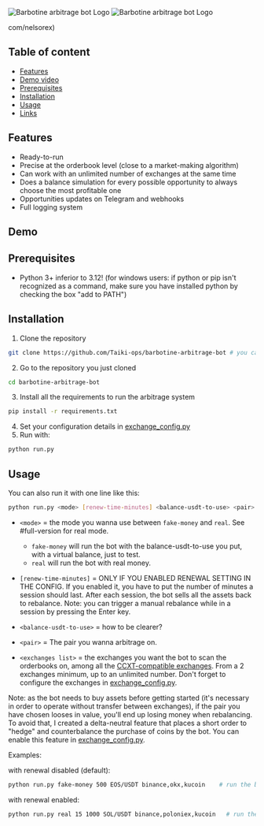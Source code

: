 <p align="left">
  <img alt="Barbotine arbitrage bot Logo" height="auto" src="https://i.ibb.co/cgdP6rL/Capture-d-e-cran-2024-07-28-a-15-39-40.png">
  <img alt="Barbotine arbitrage bot Logo" height="auto" src="https://i.ibb.co/wSmHNm8/image.png">
</p>

com/nelsorex)

## Table of content

- [Features](#features)
- [Demo video](#demo)
- [Prerequisites](#prerequis)
- [Installation](#installation)
- [Usage](#usage)
- [Links](#full-version)

<a name="features"/>
 
## Features

- Ready-to-run
- Precise at the orderbook level (close to a market-making algorithm)
- Can work with an unlimited number of exchanges at the same time
- Does a balance simulation for every possible opportunity to always choose the most profitable one
- Opportunities updates on Telegram and webhooks
- Full logging system

<a name="demo"/>
 
## Demo

<a name="prerequis"/>
 
## Prerequisites

- Python 3+ inferior to 3.12! (for windows users: if python or pip isn't recognized as a command, make sure you have installed python by checking the box "add to PATH")

<a name="installation"/>
 
## Installation

1. Clone the repository

```sh
git clone https://github.com/Taiki-ops/barbotine-arbitrage-bot # you can also download the zip file
```

2. Go to the repository you just cloned

```sh
cd barbotine-arbitrage-bot
```

3. Install all the requirements to run the arbitrage system

```sh
pip install -r requirements.txt
```

4. Set your configuration details in [exchange_config.py](exchange_config.py)
5. Run with:

```sh
python run.py
```

<a name="usage"/>
 
## Usage

You can also run it with one line like this:

```sh
python run.py <mode> [renew-time-minutes] <balance-usdt-to-use> <pair> <exchanges list separated by commas (no space!)>
```

- `<mode>` = the mode you wanna use between `fake-money` and `real`. See #full-version for real mode.

  - `fake-money` will run the bot with the balance-usdt-to-use you put, with a virtual balance, just to test.
  - `real` will run the bot with real money.

- `[renew-time-minutes]` = ONLY IF YOU ENABLED RENEWAL SETTING IN THE CONFIG. If you enabled it, you have to put the number of minutes a session should last. After each session, the bot sells all the assets back to rebalance. Note: you can trigger a manual rebalance while in a session by pressing the Enter key.

- `<balance-usdt-to-use>` = how to be clearer?

- `<pair>` = The pair you wanna arbitrage on.

- `<exchanges list>` = the exchanges you want the bot to scan the orderbooks on, among all the [CCXT-compatible exchanges](https://github.com/ccxt/ccxt). From a 2 exchanges minimum, up to an unlimited number. Don't forget to configure the exchanges in [exchange_config.py](exchange_config.py).

Note: as the bot needs to buy assets before getting started (it's necessary in order to operate without transfer between exchanges), if the pair you have chosen looses in value, you'll end up losing money when rebalancing. To avoid that, I created a delta-neutral feature that places a short order to "hedge" and counterbalance the purchase of coins by the bot. You can enable this feature in [exchange_config.py](exchange_config.py).

Examples:

with renewal disabled (default):

```sh
python run.py fake-money 500 EOS/USDT binance,okx,kucoin    # run the bot with 500 USDT and rebalance every 15 minutes, with binance okx and kucoin
```

with renewal enabled:

```sh
python run.py real 15 1000 SOL/USDT binance,poloniex,kucoin   # run the bot with 1000 USDT on binance phemex and bybit on SOL/USDT, and rebalance every 15 minutes.
```

<a name="full-version"/>
